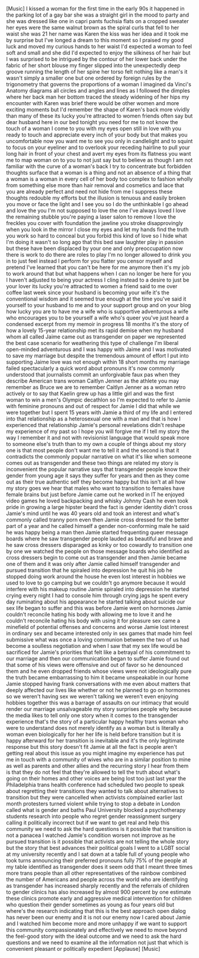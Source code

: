 
[Music]
I kissed a woman for the first time in
the early 90s it happened in the parking
lot of a gay bar she was a straight girl
in the mood to party and she was dressed
like one in capri pants fuchsia flats on
a cropped sweater her eyes were the same
walnut brown as the spiral curls that
fell to her waist she was 21
her name was Karen the kiss was her idea
and it took me by surprise but I&#39;ve
longed a dream to this moment
so I praised my good luck and moved my
curious hands to her waist I&#39;d expected
a woman to feel soft and small and she
did I&#39;d expected to enjoy the silkiness
of her hair but I was surprised to be
intrigued by the contour of her lower
back under the fabric of her short
blouse my finger slipped into the
unexpectedly deep groove running the
length of her spine her torso felt
nothing like a man&#39;s it wasn&#39;t simply a
smaller one but one ordered by foreign
rules by the trigonometry that governs
the proportions of a woman I imagined da
Vinci&#39;s Anatomy diagrams all circles and
angles and lines as I followed the
dimples where her back man her bottom
traced the steady widening of her hips
my encounter with Karen was brief there
would be other women and more exciting
moments but I&#39;d remember the shape of
Karen&#39;s back more vividly than many of
these its lucky you&#39;re attracted to
women friends often say but dear husband
here in our bed tonight you need for me
to not know the touch of a woman I come
to you with my eyes open still in love
with you ready to touch and appreciate
every inch of your body but that makes
you uncomfortable now you want me to see
you only in candlelight and to squint to
focus on your eyeliner and to overlook
your receding hairline to pull your long
hair in front of your chest and avert my
eyes from its flatness you want me to
map woman on to you to not just say but
to believe as though I am not familiar
with the curve of a woman&#39;s back I try
to concentrate but forbidden thoughts
surface that a woman is a thing and not
an absence of a thing that a woman is a
woman in every cell of her body
too complex to fashion wholly from
something else more than hair removal
and cosmetics and lace that you are
already perfect and need not hide from
me I suppress these thoughts redouble my
efforts but the illusion is tenuous and
easily broken you move or face the light
and I see you so I do the unthinkable I
go ahead and love the you I&#39;m not
supposed to love the one I&#39;ve always
loved
I love the remaining stubble you&#39;re
paying a laser salon to remove I love
the freckles you cover with foundation
the jawline you stroke disapprovingly
when you look in the mirror I close my
eyes and let my hands find the truth you
work so hard to conceal but you forbid
this kind of love
so I hide what I&#39;m doing it wasn&#39;t so
long ago that this bed saw
laughter play in passion but these have
been displaced by your one and only
preoccupation now there is work to do
there are roles to play I&#39;m no longer
allowed to drink you in to just feel
instead I perform for you flatter you
censor myself and pretend I&#39;ve learned
that you can&#39;t be here for me anymore
then it&#39;s my job to work around that but
what happens when I can no longer be
here for you I haven&#39;t adjusted to being
your actress I cling instead to a desire
to just be your lover its lucky you&#39;re
attracted to women a friend said to me
over coffee last week since your husband
is becoming your wife it&#39;s the
conventional wisdom and it seemed true
enough at the time you&#39;ve said it
yourself to your husband to me and to
your support group and on your blog how
lucky you are to have me a wife who is
supportive adventurous a wife who
encourages you to be yourself a wife
who&#39;s queer
you&#39;ve just heard a condensed excerpt
from my memoir in progress 18 months
it&#39;s the story of how a lovely 15-year
relationship met its rapid demise when
my husband whom all called Jaime came
out as transgender on paper we
represented the best case scenario for
weathering this type of challenge I&#39;m
liberal open-minded adventurous and I
was happy with Jaime and I was motivated
to save my marriage
but despite the tremendous amount of
effort I put into supporting Jaime love
was not enough within 18 short months my
marriage failed spectacularly
a quick word about pronouns it&#39;s now
commonly understood that journalists
commit an unforgivable faux pas when
they describe American trans woman
Caitlyn Jenner as the athlete you may
remember as Bruce we are to remember
Caitlyn Jenner as a woman retro actively
or to say that Kaelin grew up has a
little girl and was the first woman to
win a men&#39;s Olympic decathlon so I&#39;m
expected to refer to Jamie with feminine
pronouns and out of respect for Jamie I
did that while we were together but I
spent 15 years with Jamie a third of my
life and I entered into that
relationship as a heterosexual one with
a man and that is how I experienced that
relationship Jamie&#39;s personal
revelations didn&#39;t reshape my experience
of my past so I hope you will forgive me
if I tell my story the way I remember it
and not with revisionist language that
would speak more to someone else&#39;s truth
than to my own a couple of things about
my story one is that most people don&#39;t
want me to tell it and the second is
that it contradicts the commonly popular
narrative on what it&#39;s like when someone
comes out as transgender and these two
things are related
my story is inconvenient the popular
narrative says that transgender people
know their gender from
young age it says they suffer for years
and then as they come out as their true
authentic self they become happy but
this isn&#39;t at all how my story goes we
hear that males who want to transition
to females have female brains but just
before Jamie came out he worked in IT he
enjoyed video games
he loved backpacking and whisky Johnny
Cash he even took pride in growing a
large hipster beard the fact is gender
identity didn&#39;t cross Jamie&#39;s mind until
he was 40 years old and took an interest
and what&#39;s commonly called tranny porn
even then Jamie cross dressed for the
better part of a year and he called
himself a gender non-conforming male he
said he was happy being a man then Jamie
started frequenting queer message boards
where he saw transgender people lauded
as beautiful and brave and he saw cross
dressers disparaged as kinky or too
cowardly to transition one by one we
watched the people on those message
boards who identified as cross dressers
begin to come out as transgender and
then Jamie became one of them and it was
only after Jamie called himself
transgender and pursued transition that
he spiraled into depression he quit his
job he stopped doing work around the
house he even lost interest in hobbies
we used to love to go camping but we
couldn&#39;t go anymore because it would
interfere with his makeup routine
Jamie spiraled into depression he
started crying every night I had to
console him through crying jags he spent
every day ruminating about his
appearance he started talking about
suicide our sex life began to suffer and
this was before Jamie went on hormones
Jamie couldn&#39;t reconcile hating his body
with allowing me to love it and he
couldn&#39;t reconcile hating his body with
using it for pleasure sex
came a minefield of potential offenses
and concerns and worse Jamie lost
interest in ordinary sex and became
interested only in sex games that made
him feel submissive what was once a
loving communion between the two of us
had become a soulless negotiation and
when I saw that my sex life would be
sacrificed for Jamie&#39;s priorities that
felt like a betrayal of his commitment
to our marriage
and then our communication began to
suffer Jamie found out that some of his
views were offensive and out of favor so
he denounced them and he even dropped
friends whose views were not
ideologically pure the truth became
embarrassing to him it became
unspeakable in our home
Jamie stopped having frank conversations
with me even about matters that deeply
affected our lives like whether or not
he planned to go on hormones so we
weren&#39;t having sex we weren&#39;t talking we
weren&#39;t even enjoying hobbies together
this was a barrage of assaults on our
intimacy that would render our marriage
unsalvageable my story surprises people
why because the media likes to tell only
one story when it comes to the
transgender experience that&#39;s the story
of a particular happy healthy trans
woman who were to understand does not
merely identify as a woman but is
literally a woman even biologically for
her her life is held before transition
but it is happy afterward for her
transition is inevitable and it&#39;s the
only legitimate response but this story
doesn&#39;t fit Jamie at all the fact is
people aren&#39;t getting real about this
issue as you might imagine my experience
has put me in touch with a community of
wives who are in a similar position to
mine as well as parents and other allies
and the recurring story I hear from them
is that they do not feel that they&#39;re
allowed to tell the truth about what&#39;s
going on
their homes and other voices are being
lost too
just last year the Philadelphia trans
health conference had scheduled two
people to speak about regretting their
transitions they wanted to talk about
alternatives to transition but they were
cancelled when activists complained
earlier last month protesters turned
violent while trying to stop a debate in
London called what is gender and baths
Paul University blocked a psychotherapy
students research into people who regret
gender reassignment surgery calling it
politically incorrect but if we want to
get real and help this community we need
to ask the hard questions is it possible
that transition is not a panacea
I watched Jamie&#39;s condition worsen not
improve as he pursued transition is it
possible that activists are not telling
the whole story but the story that best
advances their political goals I went to
a LGBT social at my university recently
and I sat down at a table full of young
people who took turns announcing their
preferred pronouns fully 75% of the
people at my table identified as
transgender
does it seem odd that I meant three
times more trans people than all other
representatives of the rainbow combined
the number of Americans and people
across the world who are identifying as
transgender has increased sharply
recently and the referrals of children
to gender clinics has also increased by
almost 900 percent by one estimate these
clinics promote early and aggressive
medical intervention for children who
question their gender sometimes as young
as four years old but where&#39;s the
research indicating that this is the
best approach open dialog has never been
our enemy and it is not our enemy now I
cared about Jamie and I watched him
become more and more unhappy if we want
to support
this community compassionately and
effectively we need to move beyond the
feel-good story with the ideal outcome
and we need to ask the hard questions
and we need to examine all the
information not just that which is
convenient pleasant or politically
expedient
[Applause]
[Music]
